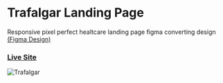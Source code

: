 # Trafalgar Landing Page

Responsive pixel perfect healtcare landing page figma converting design [(Figma Design)](https://www.figma.com/community/file/892358789568947362) 

### [Live Site](https://andikurniawan04.github.io/trafalgar/)

![Trafalgar](https://user-images.githubusercontent.com/65803684/151150100-65d1f437-8f53-44aa-bae1-fdd10fed6db7.png)
